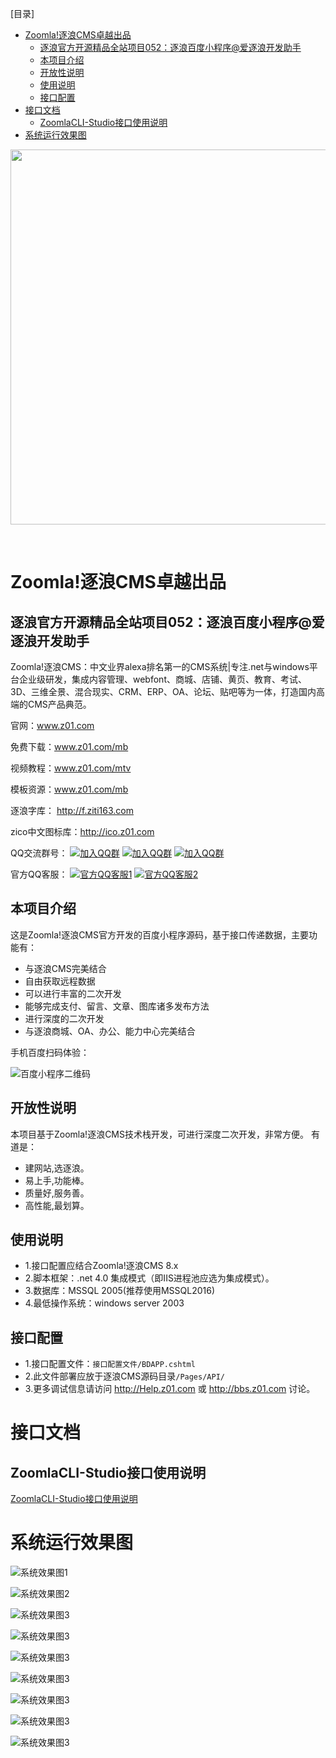 [目录]

<!-- TOC -->

- [Zoomla!逐浪CMS卓越出品](#zoomla逐浪cms卓越出品)
    - [逐浪官方开源精品全站项目052：逐浪百度小程序@爱逐浪开发助手](#逐浪官方开源精品全站项目052逐浪百度小程序爱逐浪开发助手)
    - [本项目介绍](#本项目介绍)
    - [开放性说明](#开放性说明)
    - [使用说明](#使用说明)
    - [接口配置](#接口配置)
- [接口文档](#接口文档)
    - [ZoomlaCLI-Studio接口使用说明](#zoomlacli-studio接口使用说明)
- [系统运行效果图](#系统运行效果图)

<!-- /TOC -->


<p align="center">
  <a href="http://www.z01.com/">
    <img src="https://code.z01.com/img/zoomla_logo.svg" width="600">
  </a>
</p>
<br>


# Zoomla!逐浪CMS卓越出品

## 逐浪官方开源精品全站项目052：逐浪百度小程序@爱逐浪开发助手

Zoomla!逐浪CMS：中文业界alexa排名第一的CMS系统|专注.net与windows平台企业级研发，集成内容管理、webfont、商城、店铺、黄页、教育、考试、3D、三维全景、混合现实、CRM、ERP、OA、论坛、贴吧等为一体，打造国内高端的CMS产品典范。

官网：www.z01.com

免费下载：www.z01.com/mb

视频教程：www.z01.com/mtv

模板资源：www.z01.com/mb

逐浪字库： http://f.ziti163.com

zico中文图标库：http://ico.z01.com


QQ交流群号：
[![加入QQ群](https://img.shields.io/badge/一群-541450128-blue.svg?style=for-the-badge&logo=appveyor)](https://jq.qq.com/?_wv=1027&k=5qIayyX)  [![加入QQ群](https://img.shields.io/badge/二群-541450128-blue.svg?style=for-the-badge&logo=appveyor)](https://jq.qq.com/?_wv=1027&k=5Ephzpq)   [![加入QQ群](https://img.shields.io/badge/三群-601781959-blue.svg?style=for-the-badge&logo=appveyor)](https://jq.qq.com/?_wv=1027&k=50a28BK) 


官方QQ客服：
[![官方QQ客服1](https://img.shields.io/badge/官方QQ客服1-524979923-red.svg?style=for-the-badge&logo=appveyor)](http://wpa.qq.com/msgrd?v=3&uin=745151353&site=qq&menu=yes)  [![官方QQ客服2](https://img.shields.io/badge/官方QQ客服2-1799661890-red.svg?style=for-the-badge&logo=appveyor)](http://wpa.qq.com/msgrd?v=3&uin=1799661890&site=qq&menu=yes) 

## 本项目介绍

这是Zoomla!逐浪CMS官方开发的百度小程序源码，基于接口传递数据，主要功能有：
- 与逐浪CMS完美结合
- 自由获取远程数据
- 可以进行丰富的二次开发
- 能够完成支付、留言、文章、图库诸多发布方法
- 进行深度的二次开发
- 与逐浪商城、OA、办公、能力中心完美结合

手机百度扫码体验：

![百度小程序二维码](qrcode.jpg)


## 开放性说明
本项目基于Zoomla!逐浪CMS技术栈开发，可进行深度二次开发，非常方便。
有道是：

- 建网站,选逐浪。
- 易上手,功能棒。
- 质量好,服务善。
- 高性能,最划算。

## 使用说明

- 1.接口配置应结合Zoomla!逐浪CMS 8.x
- 2.脚本框架：.net 4.0 集成模式（即IIS进程池应选为集成模式）。
- 3.数据库：MSSQL 2005(推荐使用MSSQL2016)
- 4.最低操作系统：windows server 2003

## 接口配置
- 1.接口配置文件：`接口配置文件/BDAPP.cshtml`
- 2.此文件部署应放于逐浪CMS源码目录`/Pages/API/`
- 3.更多调试信息请访问 http://Help.z01.com 或 http://bbs.z01.com 讨论。


# 接口文档
## ZoomlaCLI-Studio接口使用说明
 [ZoomlaCLI-Studio接口使用说明](源码与接口使用说明/ZoomlaCLI-Studio接口使用说明.md)


# 系统运行效果图
![系统效果图1](demo-show-系统效果图/01.jpg)

![系统效果图2](demo-show-系统效果图/02.jpg)

![系统效果图3](demo-show-系统效果图/03.jpg)

![系统效果图3](demo-show-系统效果图/04.jpg)

![系统效果图3](demo-show-系统效果图/05.jpg)

![系统效果图3](demo-show-系统效果图/06.jpg)

![系统效果图3](demo-show-系统效果图/07.jpg)

![系统效果图3](demo-show-系统效果图/08.jpg)

![系统效果图3](demo-show-系统效果图/09.jpg)



